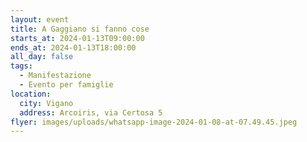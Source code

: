 ```yaml
---
layout: event
title: A Gaggiano si fanno cose
starts_at: 2024-01-13T09:00:00
ends_at: 2024-01-13T18:00:00
all_day: false
tags:
  - Manifestazione
  - Evento per famiglie
location:
  city: Vigano
  address: Arcoiris, via Certosa 5
flyer: images/uploads/whatsapp-image-2024-01-08-at-07.49.45.jpeg
---
```


